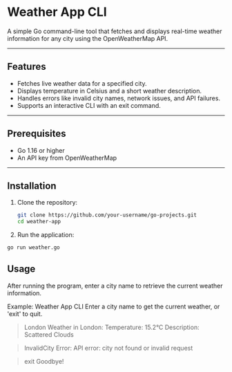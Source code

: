 # Weather App CLI

A simple Go command-line tool that fetches and displays real-time weather information for any city using the OpenWeatherMap API.

---

## Features

- Fetches live weather data for a specified city.
- Displays temperature in Celsius and a short weather description.
- Handles errors like invalid city names, network issues, and API failures.
- Supports an interactive CLI with an exit command.

---

## Prerequisites

- Go 1.16 or higher
- An API key from OpenWeatherMap

---

## Installation

1. Clone the repository:
   ```bash
   git clone https://github.com/your-username/go-projects.git
   cd weather-app

2. Run the application:
```bash
go run weather.go
```

## Usage
After running the program, enter a city name to retrieve the current weather information.

Example:
Weather App CLI
Enter a city name to get the current weather, or 'exit' to quit.

> London
Weather in London:
Temperature: 15.2°C
Description: Scattered Clouds

> InvalidCity
Error: API error: city not found or invalid request

> exit
Goodbye!
